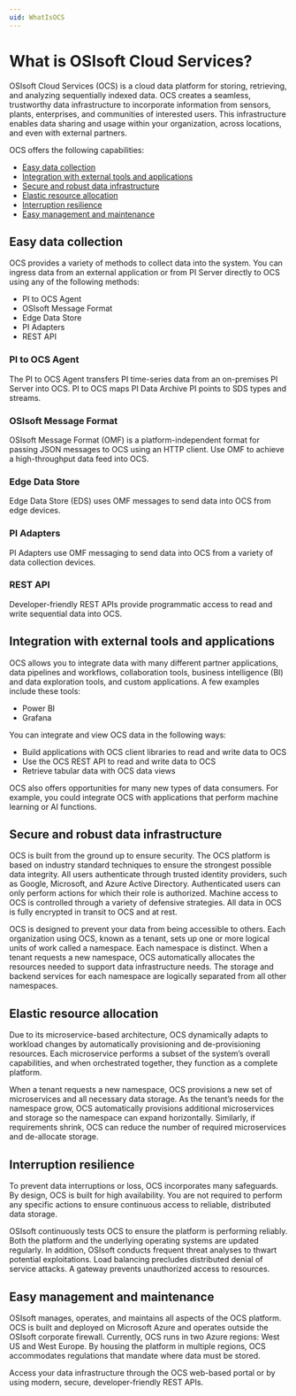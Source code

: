 ```yaml
---
uid: WhatIsOCS
---
```


# What is OSIsoft Cloud Services?

OSIsoft Cloud Services (OCS) is a cloud data platform for storing, retrieving, and analyzing sequentially indexed data. OCS creates a seamless, trustworthy data infrastructure to incorporate information from sensors, plants, enterprises, and communities of interested users. This infrastructure enables data sharing and usage within your organization, across locations, and even with external partners.

OCS offers the following capabilities: 

- [Easy data collection](#easy-data-collection)
- [Integration with external tools and applications](#integration-with-external-tools-and-applications) 
- [Secure and robust data infrastructure](#secure-and-robust-data-infrastructure) 
- [Elastic resource allocation](#elastic-resource-allocation) 
- [Interruption resilience](#interruption-resilience) 
- [Easy management and maintenance](#easy-management-and-maintenance )

## Easy data collection

OCS provides a variety of methods to collect data into the system. You can ingress data from an external application or from PI Server directly to OCS using any of the following methods: 

- PI to OCS Agent
- OSIsoft Message Format
- Edge Data Store
- PI Adapters
- REST API

### PI to OCS Agent

The PI to OCS Agent transfers PI time-series data from an on-premises PI Server into OCS. PI to OCS maps PI Data Archive PI points to SDS types and streams. 

### OSIsoft Message Format

OSIsoft Message Format (OMF) is a platform-independent format for passing JSON messages to OCS using an HTTP client. Use OMF to achieve a high-throughput data feed into OCS. 

### Edge Data Store

Edge Data Store (EDS) uses OMF messages to send data into OCS from edge devices.

### PI Adapters 

PI Adapters use OMF messaging to send data into OCS from a variety of data collection devices. 

### REST API 

Developer-friendly REST APIs provide programmatic access to read and write sequential data into OCS. 

## Integration with external tools and applications

OCS allows you to integrate data with many different partner applications, data pipelines and workflows, collaboration tools, business intelligence (BI) and data exploration tools, and custom applications. A few examples include these tools: 

- Power BI 
- Grafana 

You can integrate and view OCS data in the following ways: 

- Build applications with OCS client libraries to read and write data to OCS 
- Use the OCS REST API to read and write data to OCS 
- Retrieve tabular data with OCS data views 

OCS also offers opportunities for many new types of data consumers. For example, you could integrate OCS with applications that perform machine learning or AI functions. 

## Secure and robust data infrastructure

OCS is built from the ground up to ensure security. The OCS platform is based on industry standard techniques to ensure the strongest possible data integrity. All users authenticate through trusted identity providers, such as Google, Microsoft, and Azure Active Directory. Authenticated users can only perform actions for which their role is authorized. Machine access to OCS is controlled through a variety of defensive strategies. All data in OCS is fully encrypted in transit to OCS and at rest. 

OCS is designed to prevent your data from being accessible to others. Each organization using OCS, known as a tenant, sets up one or more logical units of work called a namespace. Each namespace is distinct. When a tenant requests a new namespace, OCS automatically allocates the resources needed to support data infrastructure needs. The storage and backend services for each namespace are logically separated from all other namespaces. 

## Elastic resource allocation

Due to its microservice-based architecture, OCS dynamically adapts to workload changes by automatically provisioning and de-provisioning resources. Each microservice performs a subset of the system’s overall capabilities, and when orchestrated together, they function as a complete platform. 

When a tenant requests a new namespace, OCS provisions a new set of microservices and all necessary data storage. As the tenant’s needs for the namespace grow, OCS automatically provisions additional microservices and storage so the namespace can expand horizontally. Similarly, if requirements shrink, OCS can reduce the number of required microservices and de-allocate storage. 

## Interruption resilience

To prevent data interruptions or loss, OCS incorporates many safeguards. By design, OCS is built for high availability. You are not required to perform any specific actions to ensure continuous access to reliable, distributed data storage.

OSIsoft continuously tests OCS to ensure the platform is performing reliably. Both the platform and the underlying operating systems are updated regularly. In addition, OSIsoft conducts frequent threat analyses to thwart potential exploitations. Load balancing precludes distributed denial of service attacks. A gateway prevents unauthorized access to resources.

## Easy management and maintenance

OSIsoft manages, operates, and maintains all aspects of the OCS platform. OCS is built and deployed on Microsoft Azure and operates outside the OSIsoft corporate firewall. Currently, OCS runs in two Azure regions: West US and West Europe. By housing the platform in multiple regions, OCS accommodates regulations that mandate where data must be stored.

Access your data infrastructure through the OCS web-based portal or by using modern, secure, developer-friendly REST APIs.
